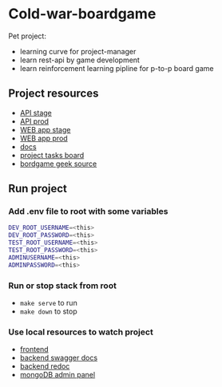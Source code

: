 # Cold-war-boardgame

Pet project:

- learning curve for project-manager
- learn rest-api by game development
- learn reinforcement learning pipline for p-to-p board game

## Project resources

- [API stage](https://cold-war-api-stage.herokuapp.com/)
- [API prod](https://cold-war-api.herokuapp.com/)
- [WEB app stage](https://cold-war-api.herokuapp.com/)
- [WEB app prod](https://cold-war-web.herokuapp.com/)
- [docs](https://drive.google.com/drive/folders/1MoP2Ba2yzKSFf3X8XwieKKc8cv_cEhCU?usp=sharing)
- [project tasks board](https://github.com/users/KonstantinKlepikov/projects/4/views/5)
- [bordgame geek source](https://boardgamegeek.com/boardgame/24742/cold-war-cia-vs-kgb)

## Run project

### Add .env file to root with some variables

```sh
DEV_ROOT_USERNAME=<this>
DEV_ROOT_PASSWORD=<this>
TEST_ROOT_USERNAME=<this>
TEST_ROOT_PASSWORD=<this>
ADMINUSERNAME=<this>
ADMINPASSWORD=<this>
```

### Run or stop stack from root

- `make serve` to run
- `make down` to stop

### Use local resources to watch project

- [frontend](http://localhost:8501/)
- [backend swagger docs](http://localhost:8000/docs/)
- [backend redoc](http://localhost:8000/redoc/)
- [mongoDB admin panel](http://localhost:8081/)
